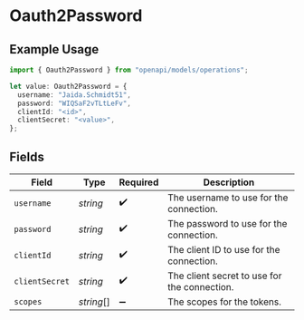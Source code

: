 # Oauth2Password

## Example Usage

```typescript
import { Oauth2Password } from "openapi/models/operations";

let value: Oauth2Password = {
  username: "Jaida.Schmidt51",
  password: "WIQSaF2vTLtLeFv",
  clientId: "<id>",
  clientSecret: "<value>",
};
```

## Fields

| Field                                        | Type                                         | Required                                     | Description                                  |
| -------------------------------------------- | -------------------------------------------- | -------------------------------------------- | -------------------------------------------- |
| `username`                                   | *string*                                     | :heavy_check_mark:                           | The username to use for the connection.      |
| `password`                                   | *string*                                     | :heavy_check_mark:                           | The password to use for the connection.      |
| `clientId`                                   | *string*                                     | :heavy_check_mark:                           | The client ID to use for the connection.     |
| `clientSecret`                               | *string*                                     | :heavy_check_mark:                           | The client secret to use for the connection. |
| `scopes`                                     | *string*[]                                   | :heavy_minus_sign:                           | The scopes for the tokens.                   |